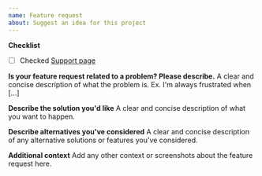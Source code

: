 ```yaml
---
name: Feature request
about: Suggest an idea for this project
---
```


**Checklist**

- [ ] Checked [Support page](https://github.com/matepek/vscode-catch2-test-adapter/blob/legacy/documents/support.md)

**Is your feature request related to a problem? Please describe.**
A clear and concise description of what the problem is. Ex. I'm always frustrated when [...]

**Describe the solution you'd like**
A clear and concise description of what you want to happen.

**Describe alternatives you've considered**
A clear and concise description of any alternative solutions or features you've considered.

**Additional context**
Add any other context or screenshots about the feature request here.
